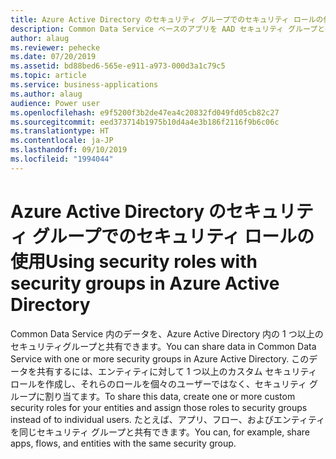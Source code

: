 ```yaml
---
title: Azure Active Directory のセキュリティ グループでのセキュリティ ロールの使用
description: Common Data Service ベースのアプリを AAD セキュリティ グループと共有する
author: alaug
ms.reviewer: pehecke
ms.date: 07/20/2019
ms.assetid: bd88bed6-565e-e911-a973-000d3a1c79c5
ms.topic: article
ms.service: business-applications
ms.author: alaug
audience: Power user
ms.openlocfilehash: e9f5200f3b2de47ea4c20832fd049fd05cb82c27
ms.sourcegitcommit: eed373714b1975b10d4a4e3b186f2116f9b6c06c
ms.translationtype: HT
ms.contentlocale: ja-JP
ms.lasthandoff: 09/10/2019
ms.locfileid: "1994044"
---
```

# <a name="using-security-roles-with-security-groups-in-azure-active-directory"></a><span data-ttu-id="b8f39-103">Azure Active Directory のセキュリティ グループでのセキュリティ ロールの使用</span><span class="sxs-lookup"><span data-stu-id="b8f39-103">Using security roles with security groups in Azure Active Directory</span></span>



<span data-ttu-id="b8f39-104">Common Data Service 内のデータを、Azure Active Directory 内の 1 つ以上のセキュリティグループと共有できます。</span><span class="sxs-lookup"><span data-stu-id="b8f39-104">You can share data in Common Data Service with one or more security groups in Azure Active Directory.</span></span> <span data-ttu-id="b8f39-105">このデータを共有するには、エンティティに対して 1 つ以上のカスタム セキュリティ ロールを作成し、それらのロールを個々のユーザーではなく、セキュリティ グループに割り当てます。</span><span class="sxs-lookup"><span data-stu-id="b8f39-105">To share this data, create one or more custom security roles for your entities and assign those roles to security groups instead of to individual users.</span></span> <span data-ttu-id="b8f39-106">たとえば、アプリ、フロー、およびエンティティを同じセキュリティ グループと共有できます。</span><span class="sxs-lookup"><span data-stu-id="b8f39-106">You can, for example, share apps, flows, and entities with the same security group.</span></span>
